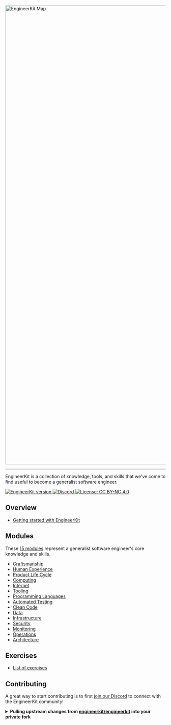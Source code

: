 <a href="https://www.figma.com/file/fKdt0u4FidrjhQRjpXGeFQ/EngineerKit-Map?node-id=585%3A21">
   <img width="1440" alt="EngineerKit Map" src="https://user-images.githubusercontent.com/894178/167178792-9206a258-7353-4dc1-9ee5-cfb74ef2fa2e.png">
</a>

<hr />

EngineerKit is a collection of knowledge, tools, and skills that we've come to find useful to become a generalist software engineer.

<p>
   <a aria-label="SDK version" href="https://github.com/engineerkit/engineerkit/tags" target="_blank">
    <img alt="EngineerKit version" src="https://img.shields.io/github/v/tag/engineerkit/engineerkit.svg?style=flat-square&label=Version&labelColor=000000&color=2068F3" />
  </a>
  <a aria-label="Join our Discord" href="https://discord.gg/bDVYvG3Czd" target="_blank">
    <img alt="Discord" src="https://img.shields.io/discord/903472181248421969.svg?style=flat-square&labelColor=000000&color=2068F3&logo=discord&logoColor=FFFFFF&label=" />
  </a>
  <a aria-label="EngineerKit is free to use" href="https://github.com/expo/expo/blob/main/LICENSE" target="_blank">
    <img alt="License: CC BY-NC 4.0" src="https://img.shields.io/badge/CC%20BY%20NC%204.0-success.svg?style=flat-square&labelColor=000&label=License" target="_blank" />
  </a>
</p>

## Overview

- [Getting started with EngineerKit](overview/README.md)

## Modules

These [15 modules](modules/) represent a generalist software engineer's core knowledge and skills.

* [Craftsmanship](modules/craftsmanship.md)
* [Human Experience](modules/human-experience.md)
* [Product Life Cycle](modules/product-life-cycle.md)
* [Computing](modules/computing.md)
* [Internet](modules/internet.md)
* [Tooling](modules/tooling.md)
* [Programming Languages](modules/programming-languages.md)
* [Automated Testing](modules/automated-testing.md)
* [Clean Code](modules/clean-code.md)
* [Data](modules/data.md)
* [Infrastructure](modules/infrastructure.md)
* [Security](modules/security.md)
* [Monitoring](modules/monitoring.md)
* [Operations](modules/operations.md)
* [Architecture](modules/architecture.md)

## Exercises

- [List of exercises](exercises/)

## Contributing

A great way to start contributing is to first [join our Discord](https://discord.gg/bDVYvG3Czd) to connect with the EngineerKit community! 

<details>
   <summary><b>Pulling upstream changes from <a href="https://github.com/engineerkit/engineerkit">engineerkit/engineerkit</a> into your private fork</b></summary><br/>

  While we always promote sharing with the open-source community, some companies might find it necessary to privately fork EngineerKit if they have some software engineering standards they want to keep to themselves. Here's a quick guide on how to do this with EngineerKit:

  - First clone down your private repo
  - To add a new remote to your local repo connected to the `engineerkit/engineerkit` repo, run
    ```
    git remote add public git@github.com:engineerkit/engineerkit.git
    ``` 
  - To create a branch where you'll pull changes into, run
    ```
    git checkout -b add_awesome_new_topics
    ```
  - To pull down changes into your new branch, run
    ```
    git pull public main
    ```
  - Resolve any merge conflicts
  - To push up your changes to your private fork, run
    ```
    git push
    ```
  
</details>
